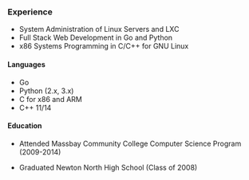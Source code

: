 ### Experience

* System Administration of Linux Servers and LXC
* Full Stack Web Development in Go and Python
* x86 Systems Programming in C/C++ for GNU Linux

#### Languages

* Go
* Python (2.x, 3.x)
* C for x86 and ARM
* C++ 11/14

#### Education

* Attended Massbay Community College Computer Science Program (2009-2014)

* Graduated Newton North High School (Class of 2008)
